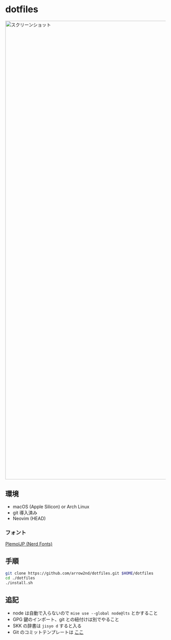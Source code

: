 # dotfiles

<img width="1440" alt="スクリーンショット" src="https://github.com/user-attachments/assets/1287137c-96e6-4d7a-96ca-cedb040e2cc4" />

## 環境

- macOS (Apple Silicon) or Arch Linux
- git 導入済み
- Neovim (HEAD)

### フォント

[PlemolJP (Nerd Fonts)](https://github.com/yuru7/PlemolJP)

## 手順

```sh
git clone https://github.com/arrow2nd/dotfiles.git $HOME/dotfiles
cd ./dotfiles
./install.sh
```

## 追記

- node は自動で入らないので `mise use --global node@lts` とかすること
- GPG 鍵のインポート、git との紐付けは別でやること
- SKK の辞書は `jisyo d` すると入る
- Git のコミットテンプレートは
  [ここ](https://gist.github.com/arrow2nd/45056915238a1ed84982b4cfff5210d5)
